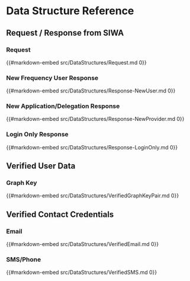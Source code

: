 # Data Structure Reference

## Request / Response from SIWA

### Request

{{#markdown-embed src/DataStructures/Request.md 0}}

### New Frequency User Response

{{#markdown-embed src/DataStructures/Response-NewUser.md 0}}

### New Application/Delegation Response

{{#markdown-embed src/DataStructures/Response-NewProvider.md 0}}

### Login Only Response

{{#markdown-embed src/DataStructures/Response-LoginOnly.md 0}}

## Verified User Data

### Graph Key

{{#markdown-embed src/DataStructures/VerifiedGraphKeyPair.md 0}}

## Verified Contact Credentials

### Email

{{#markdown-embed src/DataStructures/VerifiedEmail.md 0}}

### SMS/Phone

{{#markdown-embed src/DataStructures/VerifiedSMS.md 0}}
